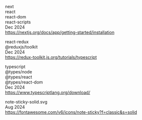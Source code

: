 next
<br>react
<br>react-dom
<br>react-scripts
<br>Dec 2024
<br><https://nextjs.org/docs/app/getting-started/installation>

react-redux
<br>@reduxjs/toolkit
<br>Dec 2024
<br><https://redux-toolkit.js.org/tutorials/typescript>

typescript
<br>@types/node
<br>@types/react
<br>@types/react-dom
<br>Dec 2024
<br><https://www.typescriptlang.org/download/>

note-sticky-solid.svg
<br>Aug 2024
<br><https://fontawesome.com/v6/icons/note-sticky?f=classic&s=solid>
